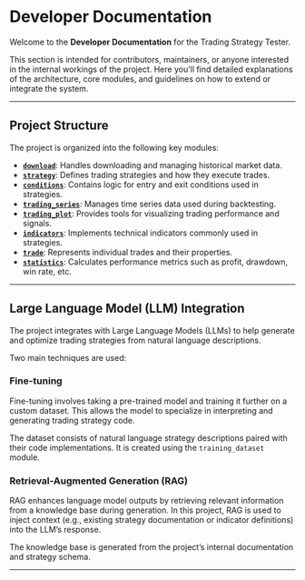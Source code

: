 # Developer Documentation

Welcome to the **Developer Documentation** for the Trading Strategy Tester.

This section is intended for contributors, maintainers, or anyone interested in the internal workings of the project. Here you'll find detailed explanations of the architecture, core modules, and guidelines on how to extend or integrate the system.

---

## Project Structure

The project is organized into the following key modules:

- [**`download`**](modules/download.md): Handles downloading and managing historical market data.
- [**`strategy`**](modules/strategy.md): Defines trading strategies and how they execute trades.
- [**`conditions`**](modules/conditions/index.md): Contains logic for entry and exit conditions used in strategies.
- [**`trading_series`**](modules/trading_series.md): Manages time series data used during backtesting.
- [**`trading_plot`**](modules/trading_plot.md): Provides tools for visualizing trading performance and signals.
- [**`indicators`**](modules/indicators.md): Implements technical indicators commonly used in strategies.
- [**`trade`**](modules/trade.md): Represents individual trades and their properties.
- [**`statistics`**](modules/statistics.md): Calculates performance metrics such as profit, drawdown, win rate, etc.

---

## Large Language Model (LLM) Integration

The project integrates with Large Language Models (LLMs) to help generate and optimize trading strategies from natural language descriptions.

Two main techniques are used:

### Fine-tuning

Fine-tuning involves taking a pre-trained model and training it further on a custom dataset. This allows the model to specialize in interpreting and generating trading strategy code.

The dataset consists of natural language strategy descriptions paired with their code implementations. It is created using the `training_dataset` module.

### Retrieval-Augmented Generation (RAG)

RAG enhances language model outputs by retrieving relevant information from a knowledge base during generation. In this project, RAG is used to inject context (e.g., existing strategy documentation or indicator definitions) into the LLM’s response.

The knowledge base is generated from the project’s internal documentation and strategy schema.

---